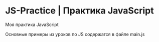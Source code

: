 # JS-Practice | Практика JavaScript
Моя практика JavaScript

Основные примеры из уроков по JS содержатся в файле main.js
